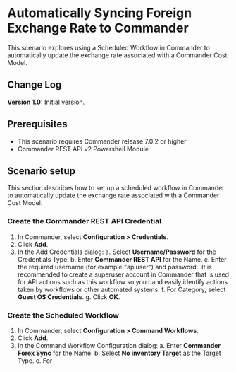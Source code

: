 # Automatically Syncing Foreign Exchange Rate to Commander

This scenario explores using a Scheduled Workflow in Commander to automatically update the exchange rate associated with a Commander Cost Model.

## Change Log

**Version 1.0:** Initial version.

## Prerequisites

* This scenario requires Commander release 7.0.2 or higher
* Commander REST API v2 Powershell Module

## Scenario setup

This section describes how to set up a scheduled workflow in Commander to automatically update the exchange rate associated with a Commander Cost Model.

### Create the Commander REST API Credential
1. In Commander, select **Configuration > Credentials**.
2. Click **Add**.
3. In the Add Credentials dialog:
   a. Select **Username/Password** for the Credentials Type.
   b. Enter **Commander REST API** for the Name.
   c. Enter the required username (for example "apiuser") and password.
   ​    It is recommended to create a superuser account in Commander that is used for API actions such as this workflow so you cand easily identify actions taken by workflows or other automated systems.
   f. For Category, select **Guest OS Credentials**.
   g. Click **OK**.

### Create the Scheduled Workflow
1. In Commander, select **Configuration > Command Workflows**.
2. Click **Add**.
3. In the Command Workflow Configuration dialog:
  a. Enter **Commander Forex Sync** for the Name.
  b. Select **No inventory Target** as the Target Type.
  c. For
